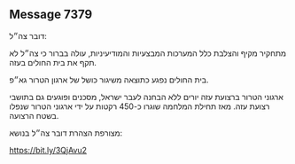 ## Message 7379

דובר צה״ל:

מתחקיר מקיף והצלבת כלל המערכות המבצעיות והמודיעיניות, עולה בברור כי צה״ל לא תקף את בית החולים בעזה. 

בית החולים נפגע כתוצאה משיגור כושל של ארגון הטרור גא״פ.

ארגוני הטרור ברצועת עזה יורים ללא הבחנה לעבר ישראל, מסכנים ופוגעים גם בתושבי רצועת עזה. מאז תחילת המלחמה שוגרו כ-450 רקטות על ידי ארגוני הטרור שנפלו בשטח הרצועה.

מצורפת הצהרת דובר צה״ל בנושא:

https://bit.ly/3QjAvu2

